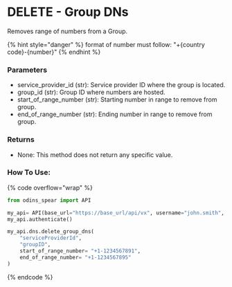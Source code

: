 # DELETE - Group DNs

Removes range of numbers from a Group.

{% hint style="danger" %}
format of number must follow: "+{country code}-{number}"
{% endhint %}

### Parameters&#x20;

* service\_provider\_id (str): Service provider ID where the group is located.&#x20;
* group\_id (str): Group ID where numbers are hosted.&#x20;
* start\_of\_range\_number (str): Starting number in range to remove from group.&#x20;
* end\_of\_range\_number (str): Ending number in range to remove from group.

### Returns

* None: This method does not return any specific value.

### How To Use:

{% code overflow="wrap" %}
```python
from odins_spear import API

my_api= API(base_url="https://base_url/api/vx", username="john.smith", password="ODIN_INSTANCE_1")
my_api.authenticate()

my_api.dns.delete_group_dns(
    "serviceProviderId",
    "groupID",
    start_of_range_number= "+1-1234567891", 
    end_of_range_number= "+1-1234567895"
)
```
{% endcode %}
